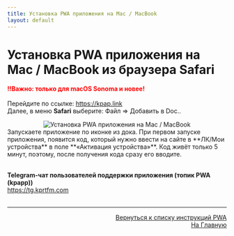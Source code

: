 ```yaml
---
title: Установка PWA приложения на Mac / MacBook
layout: default 
---
```


# Установка PWA приложения на Mac / MacBook из браузера Safari
<span style="color: red;">**‼️Важно: только для macOS Sonoma и новее!**</span><br><br>
Перейдите по ссылке: 
<a href="https://kpap.link" target="_blank" rel="noopener noreferrer">https://kpap.link</a>  
Далее, в меню **Safari** выберите:  Файл => Добавить в Doc..  
<div style="text-align: center;">
  <img src="https://lazykpub.github.io/Lazykpub/assets/images/pwa_mac_1.jpeg" alt="Установка PWA приложения на Mac / MacBook" style="max-width: 100%; height: auto; cursor: pointer;" onclick="this.style.maxWidth = this.style.maxWidth === '100%' ? '100vw' : '100%';">
</div>  
Запускаете приложение по иконке из дока. При первом запуске приложения, появится код, который нужно ввести на сайте в **ЛК/Мои устройства** в поле **«Активация устройства»**. Код живёт только 5 минут, поэтому, после получения кода сразу его вводите.<br><br>

**Telegram-чат пользователей поддержки приложения (топик PWA (kpapp))**  
<a href="https://tg.kprtfm.com" target="_blank" rel="noopener noreferrer">https://tg.kprtfm.com</a> <br><br>

---
<p  align="right"><a href="https://lazykpub.github.io/Lazykpub/pages/pwa">Вернуться к списку инструкций PWA</a><br>
<a href="https://lazykpub.github.io/Lazykpub">На Главную</a></p>
